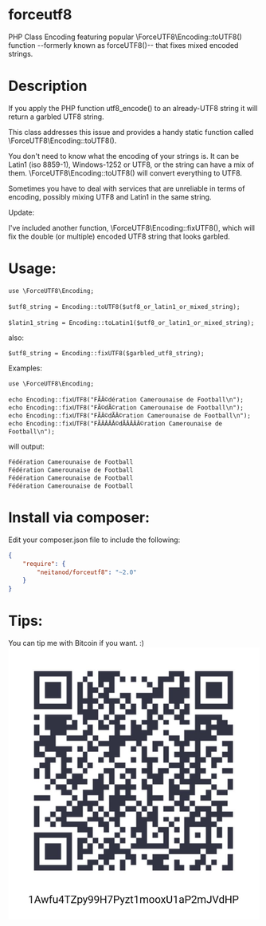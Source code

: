 forceutf8
=========

PHP Class Encoding featuring popular \ForceUTF8\Encoding::toUTF8() function --formerly known as forceUTF8()-- that fixes mixed encoded strings.

Description
===========

If you apply the PHP function utf8_encode() to an already-UTF8 string it will return a garbled UTF8 string.

This class addresses this issue and provides a handy static function called \ForceUTF8\Encoding::toUTF8().

You don't need to know what the encoding of your strings is. It can be Latin1 (iso 8859-1), Windows-1252 or UTF8, or the string can have a mix of them. \ForceUTF8\Encoding::toUTF8() will convert everything to UTF8.

Sometimes you have to deal with services that are unreliable in terms of encoding, possibly mixing UTF8 and Latin1 in the same string.

Update:

I've included another function, \ForceUTF8\Encoding::fixUTF8(), which will fix the double (or multiple) encoded UTF8 string that looks garbled.

Usage:
======

    use \ForceUTF8\Encoding;

    $utf8_string = Encoding::toUTF8($utf8_or_latin1_or_mixed_string);

    $latin1_string = Encoding::toLatin1($utf8_or_latin1_or_mixed_string);

also:

    $utf8_string = Encoding::fixUTF8($garbled_utf8_string);

Examples:

    use \ForceUTF8\Encoding;

    echo Encoding::fixUTF8("FÃÂ©dération Camerounaise de Football\n");
    echo Encoding::fixUTF8("FÃ©dÃ©ration Camerounaise de Football\n");
    echo Encoding::fixUTF8("FÃÂ©dÃÂ©ration Camerounaise de Football\n");
    echo Encoding::fixUTF8("FÃÂÂÂÂ©dÃÂÂÂÂ©ration Camerounaise de Football\n");

will output:

    Fédération Camerounaise de Football
    Fédération Camerounaise de Football
    Fédération Camerounaise de Football
    Fédération Camerounaise de Football

Install via composer:
=====================
Edit your composer.json file to include the following:

```json
{
    "require": {
        "neitanod/forceutf8": "~2.0"
    }
}
```

Tips:
=====
You can tip me with Bitcoin if you want. :)
![1Awfu4TZpy99H7Pyzt1mooxU1aP2mJVdHP](resources/wallet.jpg "1Awfu4TZpy99H7Pyzt1mooxU1aP2mJVdHP")
